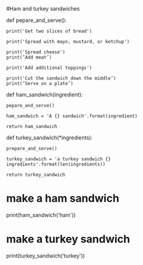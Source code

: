 #Ham and turkey sandwiches



def pepare_and_serve():

    print('Get two slices of bread')

    print('Spread with mayo, mustard, or ketchup')

    print('Spread cheese')
    print(‘Add meat’)

    print('Add additional toppings')

    print('Cut the sandwich down the middle’)
    print(‘Serve on a plate’)




def ham_sandwich(ingredient):

    pepare_and_serve()

    ham_sandwich = 'A {} sandwich'.format(ingredient)

    return ham_sandwich




def turkey_sandwich(*ingredients):

    prepare_and_serve()

    turkey_sandwich = 'a turkey sandwich {} ingredients'.format(len(ingredients))

    return turkey_sandwich

        

# make a ham sandwich

print(ham_sandwich('ham'))




# make a turkey sandwich

print(turkey_sandwich(‘turkey'))

